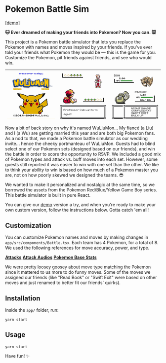# Pokemon Battle Sim

[[demo]](https://pokemon-battlesim.vercel.app/)

**🐱 Ever dreamed of making your friends into Pokemon? Now you can. 🐭**

This project is a Pokemon battle simulator that lets you replace the Pokemon with names and moves inspired by your friends. If you've ever told your friends what Pokemon they would be — this is the game for you. Customize the Pokemon, pit friends against friends, and see who would win.

| ![GIF 1](./assets/1intro.gif) | ![GIF 2](./assets/3battlestart.gif) | ![GIF 3](./assets/4battleattack.gif) |
|----------------------------------------|----------------------------------------|----------------------------------------|

Now a bit of back story on why it's named WuLiuMon... My fiancé (a Liu) and I (a Wu) are getting married this year and are both big Pokemon fans. As a nod to that, we made a Pokemon battle simulator as our wedding invite... hence the cheeky portmanteau of WuLiuMon. Guests had to blind select one of our Pokemon sets (designed based on our friends), and win the battle in order to score the opportunity to RSVP. We included a good mix of Pokemon types and attack vs. buff moves into each set. However, some guests still reported it was easier to win with one set than the other. We like to think your ability to win is based on how much of a Pokemon master you are, not on how poorly skewed we designed the teams. 😎

We wanted to make it personalized and nostalgic at the same time, so we borrowed the assets from the Pokemon Red/Blue/Yellow Game Boy series. This battle simulator is built in pure React.

You can give our [demo](https://pokemon-battlesim.vercel.app/) version a try, and when you're ready to make your own custom version, follow the instructions below. Gotta catch 'em all! 

## Customization

You can customize Pokemon names and moves by making changes in `app/src/components/Battle.tsx`. Each team has 4 Pokemon, for a total of 8. 
We used the following references for move accuracy, power, and type. 

[**Attacks**](https://bulbapedia.bulbagarden.net/wiki/List_of_moves)
[**Attack Audios**](https://bellblitzking.itch.io/pokemon-sound-collection#download)
[**Pokemon Base Stats**](https://bulbapedia.bulbagarden.net/wiki/List_of_Pok%C3%A9mon_by_base_stats_in_Generation_VII)

We were pretty loosey goosey about move type matching the Pokemon since it mattered to us more to do funny moves. Some of the moves we assigned our friends (like "Read Book" or "Swift Exit" were based on other moves and just renamed to better fit our friends' quirks). 

## Installation

Inside the `app/` folder, run:
```
yarn start
```

## Usage

```
yarn start
```

Have fun! ✨
